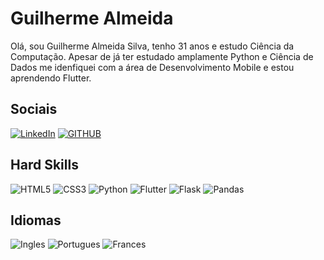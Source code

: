 # Guilherme Almeida

Olá, sou Guilherme Almeida Silva, tenho 31 anos e estudo Ciência da Computação. Apesar de já ter estudado amplamente Python e Ciência de Dados me idenfiquei com a área de Desenvolvimento Mobile e estou aprendendo Flutter.

## Sociais
[![LinkedIn](https://img.shields.io/badge/LinkedIn-003?style=for-the-badge&logo=linkedin&logoColor=0E76A8)](https://www.linkedin.com/in/guihhssilva/) 
[![GITHUB](https://img.shields.io/badge/GitHub-008?style=for-the-badge&logo=github&logoColor=0E76A8)](https://www.github.com/guihhssilva/)

## Hard Skills
![HTML5](https://img.shields.io/badge/HTML5-000?style=for-the-badge&logo=html5)
![CSS3](https://img.shields.io/badge/CSS3-255?style=for-the-badge&logo=css3&logoColor=264CE4)
![Python](https://img.shields.io/badge/Python-236?style=for-the-badge&logo=python)
![Flutter](https://img.shields.io/badge/Flutter-278?style=for-the-badge&logo=Flutter)
![Flask](https://img.shields.io/badge/Flask-15?style=for-the-badge&logo=flask)
![Pandas](https://img.shields.io/badge/Pandas-808?style=for-the-badge&logo=pandas)

## Idiomas

![Ingles](https://img.shields.io/badge/ingles-888?style=for-the-badge)
![Portugues](https://img.shields.io/badge/portugues-333?style=for-the-badge)
![Frances](https://img.shields.io/badge/frances-111?style=for-the-badge)
